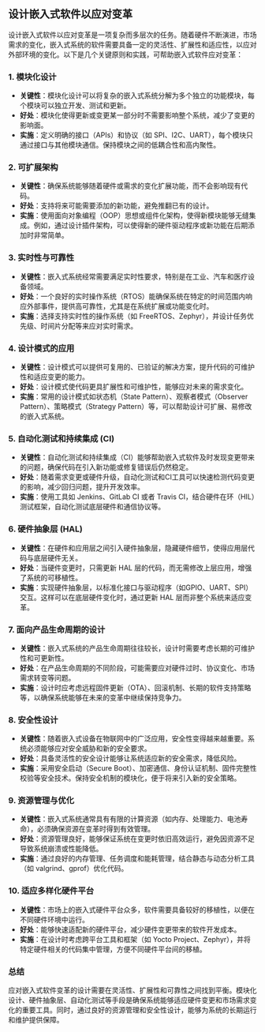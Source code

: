 ## 设计嵌入式软件以应对变革

设计嵌入式软件以应对变革是一项复杂而多层次的任务。随着硬件不断演进，市场需求的变化，嵌入式系统的软件需要具备一定的灵活性、扩展性和适应性，以应对外部环境的变化。以下是几个关键原则和实践，可帮助嵌入式软件应对变革：

### 1. **模块化设计**

- **关键性**：模块化设计可以将复杂的嵌入式系统分解为多个独立的功能模块，每个模块可以独立开发、测试和更新。
- **好处**：模块化使得更新或变更某一部分时不需要影响整个系统，减少了变更的影响面。
- **实施**：定义明确的接口（APIs）和协议（如 SPI、I2C、UART），每个模块只通过接口与其他模块通信。保持模块之间的低耦合性和高内聚性。

### 2. **可扩展架构**

- **关键性**：确保系统能够随着硬件或需求的变化扩展功能，而不会影响现有代码。
- **好处**：支持将来可能需要添加的新功能，避免推翻已有的设计。
- **实施**：使用面向对象编程（OOP）思想或组件化架构，使得新模块能够无缝集成。例如，通过设计插件架构，可以使得新的硬件驱动程序或新功能在后期添加时非常简单。

### 3. **实时性与可靠性**

- **关键性**：嵌入式系统经常需要满足实时性要求，特别是在工业、汽车和医疗设备领域。
- **好处**：一个良好的实时操作系统（RTOS）能确保系统在特定的时间范围内响应外部事件，提供高可靠性，尤其是在系统扩展或功能变化时。
- **实施**：选择支持实时性的操作系统（如 FreeRTOS、Zephyr），并设计任务优先级、时间片分配等来应对实时需求。

### 4. **设计模式的应用**

- **关键性**：设计模式可以提供可复用的、已验证的解决方案，提升代码的可维护性和适应变更的能力。
- **好处**：设计模式使代码更具扩展性和可维护性，能够应对未来的需求变化。
- **实施**：常用的设计模式如状态机（State Pattern）、观察者模式（Observer Pattern）、策略模式（Strategy Pattern）等，可以帮助设计可扩展、易修改的嵌入式系统。

### 5. **自动化测试和持续集成 (CI)**

- **关键性**：自动化测试和持续集成（CI）能够帮助嵌入式软件及时发现变更带来的问题，确保代码在引入新功能或修复错误后仍然稳定。
- **好处**：随着需求变更或硬件升级，自动化测试和CI工具可以快速检测代码变更的影响，减少回归问题，提升开发效率。
- **实施**：使用工具如 Jenkins、GitLab CI 或者 Travis CI，结合硬件在环（HIL）测试框架，自动化测试底层硬件和通信协议等。

### 6. **硬件抽象层 (HAL)**

- **关键性**：在硬件和应用层之间引入硬件抽象层，隐藏硬件细节，使得应用层代码与底层硬件无关。
- **好处**：当硬件变更时，只需更新 HAL 层的代码，而无需修改上层应用，增强了系统的可移植性。
- **实施**：实现硬件抽象层，以标准化接口与驱动程序（如GPIO、UART、SPI）交互。这样可以在底层硬件变化时，通过更新 HAL 层而非整个系统来适应变革。

### 7. **面向产品生命周期的设计**

- **关键性**：嵌入式系统的产品生命周期往往较长，设计时需要考虑长期的可维护性和可更新性。
- **好处**：在产品生命周期的不同阶段，可能需要应对硬件过时、协议变化、市场需求转变等问题。
- **实施**：设计时应考虑远程固件更新（OTA）、回滚机制、长期的软件支持策略等，以确保系统能够在未来的变革中继续保持竞争力。

### 8. **安全性设计**

- **关键性**：随着嵌入式设备在物联网中的广泛应用，安全性变得越来越重要。系统必须能够应对安全威胁和新的安全要求。
- **好处**：具备灵活性的安全设计能够让系统适应新的安全需求，降低风险。
- **实施**：采用安全启动（Secure Boot）、加密通信、身份认证机制、固件完整性校验等安全技术。保持安全机制的模块化，便于将来引入新的安全策略。

### 9. **资源管理与优化**

- **关键性**：嵌入式系统通常具有有限的计算资源（如内存、处理能力、电池寿命），必须确保资源在变革时得到有效管理。
- **好处**：资源管理良好，能够保证系统在变更时依旧高效运行，避免因资源不足导致系统崩溃或性能降低。
- **实施**：通过良好的内存管理、任务调度和能耗管理，结合静态与动态分析工具（如 valgrind、gprof）优化代码。

### 10. **适应多样化硬件平台**

- **关键性**：市场上的嵌入式硬件平台众多，软件需要具备较好的移植性，以便在不同硬件环境中运行。
- **好处**：能够快速适配新的硬件平台，减少硬件变更带来的软件开发成本。
- **实施**：在设计时考虑跨平台工具和框架（如 Yocto Project、Zephyr），并将特定硬件相关的代码集中管理，方便不同硬件平台间的移植。

### 总结

应对嵌入式软件变革的设计需要在灵活性、扩展性和可靠性之间找到平衡。模块化设计、硬件抽象层、自动化测试等手段是确保系统能够适应硬件变更和市场需求变化的重要工具。同时，通过良好的资源管理和安全性设计，能够为系统的长期运行和维护提供保障。
